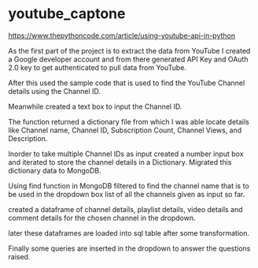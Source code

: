 # youtube_captone

https://www.thepythoncode.com/article/using-youtube-api-in-python

As the first part of the project is to extract the data from YouTube I created a Google developer account and from there generated API Key and OAuth 2.0 key to get authenticated to pull data from YouTube.

After this used the sample code that is used to find the YouTube Channel details using the Channel ID.

Meanwhile created a text box to input the Channel ID.

The function returned a dictionary file from which I was able locate details like Channel name, Channel ID, Subscription Count, Channel Views, and Description.

Inorder to take multiple Channel IDs as input created a number input box and iterated to store the channel details in a Dictionary.
Migrated this dictionary data to MongoDB.

Using find function in MongoDB filtered to find the channel name that is to be used in the dropdown box list of all the channels given as input so far.

created a dataframe of channel details, playlist details, video details and comment details for the chosen channel in the dropdown. 

later these dataframes are loaded into sql table after some transformation. 

Finally some queries are inserted in the dropdown to answer the questions raised. 



